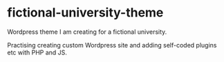 # fictional-university-theme
Wordpress theme I am creating for a fictional university.

Practising creating custom Wordpress site and adding self-coded plugins etc with PHP and JS.
